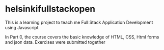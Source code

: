 # helsinkifullstackopen
This is a learning project to teach me Full Stack Application Development using Javascript

In Part 0, the course covers the basic knowledge of HTML, CSS, Html forms and json data. 
Exercises were submitted together